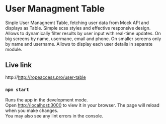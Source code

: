 # User Managment Table

Sinple User Managnemt Table, fetching user data from Mock API and displays as Table. Simple scss styles and effective responsive design.
Allows to dynamically filter results by user input with real-time updates. On big screens by name, usermane, email and phone. On smaller screens only by name and username.
Allows to display each user details in separate module.

## Live link

http://http://ropeaccess.pro/user-table

### `npm start`

Runs the app in the development mode.\
Open [http://localhost:3000](http://localhost:3000) to view it in your browser.
The page will reload when you make changes.\
You may also see any lint errors in the console.